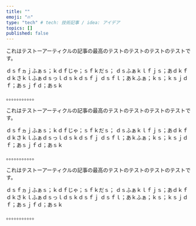 ```yaml
---
title: ""
emoji: "🔥"
type: "tech" # tech: 技術記事 / idea: アイデア
topics: []
published: false
---
```




これはテストーアーティクルの記事の最高のテストのテストのテストのテストです。

ｄｓｆヵｊふぁｓ；ｋｄｆじゃ；ｓｆｋだｓ；
ｄｓふぁｋｌｆｊｓ；あｄｋｆ
ｄｋさｋｌふぁｄｓっｌｄｓｋｄｓｆｊ
ｄｓｆｌ；あｋふぁ；ｋｓ；ｋｓｊｄｆ；あｓｊｆｄ；あｓｋ

。。。。。。。。。。。




これはテストーアーティクルの記事の最高のテストのテストのテストのテストです。

ｄｓｆヵｊふぁｓ；ｋｄｆじゃ；ｓｆｋだｓ；
ｄｓふぁｋｌｆｊｓ；あｄｋｆ
ｄｋさｋｌふぁｄｓっｌｄｓｋｄｓｆｊ
ｄｓｆｌ；あｋふぁ；ｋｓ；ｋｓｊｄｆ；あｓｊｆｄ；あｓｋ

。。。。。。。。。。。







これはテストーアーティクルの記事の最高のテストのテストのテストのテストです。

ｄｓｆヵｊふぁｓ；ｋｄｆじゃ；ｓｆｋだｓ；
ｄｓふぁｋｌｆｊｓ；あｄｋｆ
ｄｋさｋｌふぁｄｓっｌｄｓｋｄｓｆｊ
ｄｓｆｌ；あｋふぁ；ｋｓ；ｋｓｊｄｆ；あｓｊｆｄ；あｓｋ

。。。。。。。。。。。








